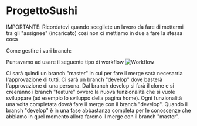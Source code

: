 # ProgettoSushi

IMPORTANTE: Ricordatevi quando scegliete un lavoro da fare di mettermi tra gli "assignee" (incaricato) così non ci mettiamo in due a fare la stessa cosa

Come gestire i vari branch:

Puntavamo ad usare il seguente tipo di workflow
![Workflow](https://user-images.githubusercontent.com/56229661/66667012-50e26b00-ec52-11e9-8c43-69d8d352f4cd.PNG)

Ci sarà quindi un branch "master" in cui per fare il merge sarà necesarria l'approvazione di tutti.
Ci sarà un branch "develop" dove basterà l'approvazione di una persona. Dal branch develop si farà il clone e si creeranno i branch 
"feature" ovvero la nuova funzionalità che si vuole sviluppare (ad esempio lo sviluppo della pagina home). Ogni funzionalità una volta 
completata dovrà fare il merge con il branch "develop". Quando il branch "develop" è in una fase abbastanza completa per le
conoscenze che abbiamo in quel momento allora faremo il merge con il branch "master".
